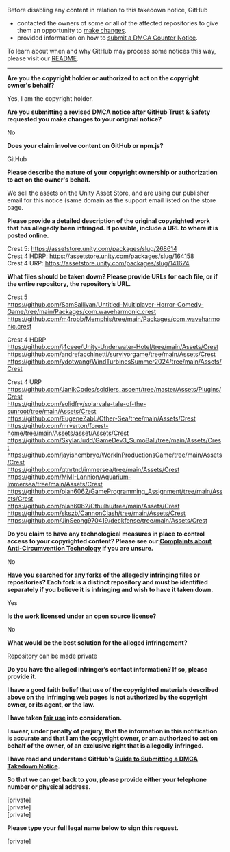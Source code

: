 Before disabling any content in relation to this takedown notice, GitHub
- contacted the owners of some or all of the affected repositories to give them an opportunity to [make changes](https://docs.github.com/en/github/site-policy/dmca-takedown-policy#a-how-does-this-actually-work).
- provided information on how to [submit a DMCA Counter Notice](https://docs.github.com/en/articles/guide-to-submitting-a-dmca-counter-notice).

To learn about when and why GitHub may process some notices this way, please visit our [README](https://github.com/github/dmca/blob/master/README.md#anatomy-of-a-takedown-notice).

---

**Are you the copyright holder or authorized to act on the copyright owner's behalf?**

Yes, I am the copyright holder.

**Are you submitting a revised DMCA notice after GitHub Trust & Safety requested you make changes to your original notice?**

No

**Does your claim involve content on GitHub or npm.js?**

GitHub

**Please describe the nature of your copyright ownership or authorization to act on the owner's behalf.**

We sell the assets on the Unity Asset Store, and are using our publisher email for this notice (same domain as the support email listed on the store page.

**Please provide a detailed description of the original copyrighted work that has allegedly been infringed. If possible, include a URL to where it is posted online.**

Crest 5: https://assetstore.unity.com/packages/slug/268614  
Crest 4 HDRP: https://assetstore.unity.com/packages/slug/164158  
Crest 4 URP: https://assetstore.unity.com/packages/slug/141674

**What files should be taken down? Please provide URLs for each file, or if the entire repository, the repository’s URL.**

Crest 5  
https://github.com/SamSallivan/Untitled-Multiplayer-Horror-Comedy-Game/tree/main/Packages/com.waveharmonic.crest  
https://github.com/m4robb/Memphis/tree/main/Packages/com.waveharmonic.crest

Crest 4 HDRP  
https://github.com/j4ceee/Unity-Underwater-Hotel/tree/main/Assets/Crest  
https://github.com/andrefacchinetti/survivorgame/tree/main/Assets/Crest  
https://github.com/ydotwang/WindTurbinesSummer2024/tree/main/Assets/Crest

Crest 4 URP  
https://github.com/JanikCodes/soldiers_ascent/tree/master/Assets/Plugins/Crest  
https://github.com/solidfry/solarvale-tale-of-the-sunroot/tree/main/Assets/Crest  
https://github.com/EugeneZabL/Other-Sea/tree/main/Assets/Crest  
https://github.com/mrverton/forest-home/tree/main/Assets/asset/Assets/Crest  
https://github.com/SkylarJudd/GameDev3_SumoBall/tree/main/Assets/Crest  
https://github.com/jayishembryo/WorkInProductionsGame/tree/main/Assets/Crest  
https://github.com/qtnrtnd/immersea/tree/main/Assets/Crest  
https://github.com/MMI-Lannion/Aquarium-Immersea/tree/main/Assets/Crest  
https://github.com/plan6062/GameProgramming_Assignment/tree/main/Assets/Crest  
https://github.com/plan6062/Cthulhu/tree/main/Assets/Crest  
https://github.com/skszb/CannonClash/tree/main/Assets/Crest  
https://github.com/JinSeong970419/deckfense/tree/main/Assets/Crest

**Do you claim to have any technological measures in place to control access to your copyrighted content? Please see our <a href="https://docs.github.com/articles/guide-to-submitting-a-dmca-takedown-notice#complaints-about-anti-circumvention-technology">Complaints about Anti-Circumvention Technology</a> if you are unsure.**

No

**<a href="https://docs.github.com/articles/dmca-takedown-policy#b-what-about-forks-or-whats-a-fork">Have you searched for any forks</a> of the allegedly infringing files or repositories? Each fork is a distinct repository and must be identified separately if you believe it is infringing and wish to have it taken down.**

Yes

**Is the work licensed under an open source license?**

No

**What would be the best solution for the alleged infringement?**

Repository can be made private

**Do you have the alleged infringer’s contact information? If so, please provide it.**

**I have a good faith belief that use of the copyrighted materials described above on the infringing web pages is not authorized by the copyright owner, or its agent, or the law.**

**I have taken <a href="https://www.lumendatabase.org/topics/22">fair use</a> into consideration.**

**I swear, under penalty of perjury, that the information in this notification is accurate and that I am the copyright owner, or am authorized to act on behalf of the owner, of an exclusive right that is allegedly infringed.**

**I have read and understand GitHub's <a href="https://docs.github.com/articles/guide-to-submitting-a-dmca-takedown-notice/">Guide to Submitting a DMCA Takedown Notice</a>.**

**So that we can get back to you, please provide either your telephone number or physical address.**

[private]  
[private]  
[private]  

**Please type your full legal name below to sign this request.**

[private]  

